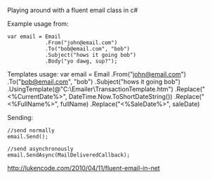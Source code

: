 Playing around with a fluent email class in c#

Example usage from:

	var email = Email
            	.From("john@email.com")
            	.To("bob@email.com", "bob")
            	.Subject("hows it going bob")
            	.Body("yo dawg, sup?");


Templates usage:
    var email = Email
            	.From("john@email.com")
            	.To("bob@email.com", "bob")
            	.Subject("hows it going bob")
                .UsingTemplate(@"C:\Emailer\TransactionTemplate.htm")
                .Replace("<%CurrentDate%>", DateTime.Now.ToShortDateString())
                .Replace("<%FullName%>", fullName)
                .Replace("<%SaleDate%>", saleDate)

Sending:
 
	//send normally
	email.Send();
 
	//send asynchronously
	email.SendAsync(MailDeliveredCallback);


<a href="http://lukencode.com/2010/04/11/fluent-email-in-net">http://lukencode.com/2010/04/11/fluent-email-in-net</a>
